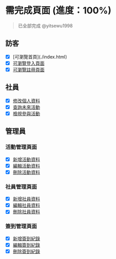  

# 需完成頁面 (進度：100%) 
> 已全部完成 @yitsewu1998

## 訪客
- [x] [可瀏覽首頁](./index.html）
- [x] [可瀏覽登入頁面](./registeration/login.html)
- [x] [可瀏覽註冊頁面](./registeration/Registered.html) 

## 社員
- [x] [修改個人資料](./User/ChangeInfo.html)
- [x] [查詢未來活動](./User/Activity.html)
- [x] [檢視參與活動](./User/Activity.html)

## 管理員
### 活動管理頁面
- [x] [新增活動資料](./Admin/Activity.html)
- [x] [編輯活動資料](./Admin/Activity.html)
- [x] [刪除活動資料](./Admin/Activity.html)

### 社員管理頁面
- [x] [新增社員資料](./Admin/UserEdit.html)
- [x] [編輯社員資料](./Admin/UserEdit.html)
- [x] [刪除社員資料](./Admin/UserEdit.html)

### 簽到管理頁面
- [x] [新增簽到紀錄](./Admin/CheckIn.html)
- [x] [編輯簽到紀錄](./Admin/CheckIn.html)
- [x] [刪除簽到紀錄](./Admin/CheckIn.html)